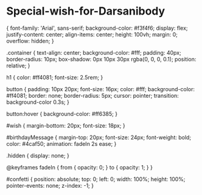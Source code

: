 # Special-wish-for-Darsanibody 
{
    font-family: 'Arial', sans-serif;
    background-color: #f3f4f6;
    display: flex;
    justify-content: center;
    align-items: center;
    height: 100vh;
    margin: 0;
    overflow: hidden;
}

.container {
    text-align: center;
    background-color: #fff;
    padding: 40px;
    border-radius: 10px;
    box-shadow: 0px 10px 30px rgba(0, 0, 0, 0.1);
    position: relative;
}

h1 {
    color: #ff4081;
    font-size: 2.5rem;
}

button {
    padding: 10px 20px;
    font-size: 16px;
    color: #fff;
    background-color: #ff4081;
    border: none;
    border-radius: 5px;
    cursor: pointer;
    transition: background-color 0.3s;
}

button:hover {
    background-color: #ff6385;
}

#wish {
    margin-bottom: 20px;
    font-size: 18px;
}

#birthdayMessage {
    margin-top: 20px;
    font-size: 24px;
    font-weight: bold;
    color: #4caf50;
    animation: fadeIn 2s ease;
}

.hidden {
    display: none;
}

@keyframes fadeIn {
    from {
        opacity: 0;
    }
    to {
        opacity: 1;
    }
}

#confetti {
    position: absolute;
    top: 0;
    left: 0;
    width: 100%;
    height: 100%;
    pointer-events: none;
    z-index: -1;
}
